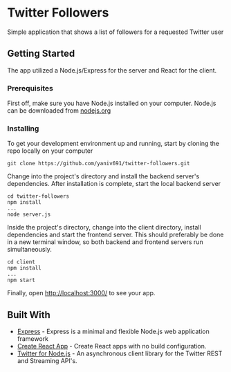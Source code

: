 # Twitter Followers

Simple application that shows a list of followers for a requested Twitter user

## Getting Started

The app utilized a Node.js/Express for the server and React for the client.

### Prerequisites

First off, make sure you have Node.js installed on your computer. Node.js can be downloaded from [nodejs.org](https://nodejs.org/en/)


### Installing

To get your development environment up and running, start by cloning the repo locally on your computer

```
git clone https://github.com/yaniv691/twitter-followers.git
```

Change into the project's directory and install the backend server's dependencies. After installation is complete, start the local backend server

```
cd twitter-followers
npm install
...
node server.js
```

Inside the project's directory, change into the client directory, install dependencies and start the frontend server. This should preferably be done in a new terminal window, so both backend and frontend servers run simultaneously.

```
cd client
npm install
...
npm start
```

Finally, open [http://localhost:3000/](http://localhost:3000/) to see your app.


## Built With

* [Express](https://expressjs.com/) - Express is a minimal and flexible Node.js web application framework
* [Create React App](https://github.com/facebook/create-react-app) - Create React apps with no build configuration.
* [Twitter for Node.js](https://www.npmjs.com/package/twitter) - An asynchronous client library for the Twitter REST and Streaming API's.

